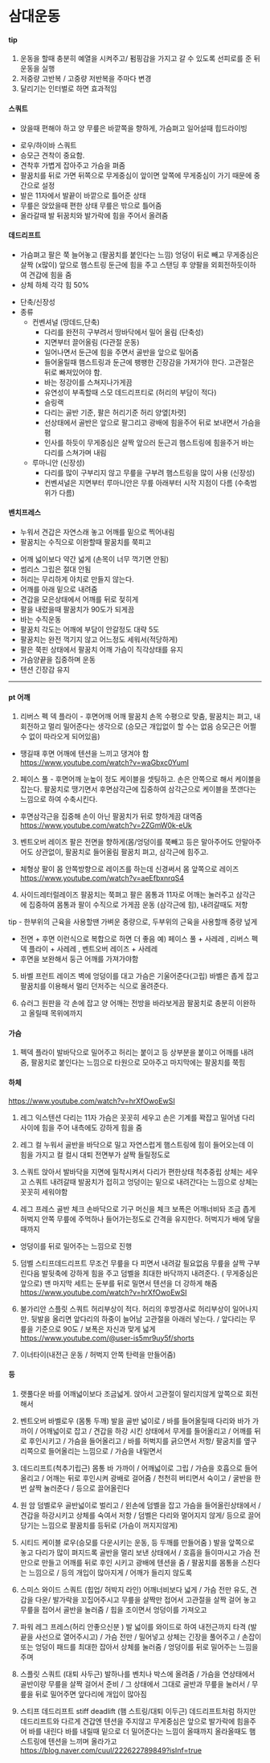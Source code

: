 
# 삼대운동

#### tip 
1. 운동을 할때 충분히 예열을 시켜주고/ 펌핑감을 가지고 갈 수 있도록 선피로를 준 뒤 운동을 실행
2. 저중량 고반복 / 고중량 저반복을 주마다 변경
3. 달리기는 인터벌로 하면 효과적임
 

#### 스쿼트
* 앉을때 편해야 하고 양 무릎은 바깥쪽을 향하게, 가슴펴고 일어설때 힙드라이빙
- 로우/하이바 스쿼트 
- 승모근 견착이 중요함. 
- 견착후 가볍게 잡아주고 가슴을 펴줌 
- 팔꿈치를 뒤로 가면 뒤쪽으로 무게중심이 앞이면 앞쪽에 무게중심이 가기 때문에 중간으로 설정
- 발은 11자에서 발끝이 바깥으로 틀어준 상태
- 무릎은 앉았을때 편한 상태 무릎은 밖으로 틀어줌
- 올라갈때 발 뒤꿈치와 발가락에 힘을 주어서 올려줌

#### 데드리프트 
* 가슴펴고 팔은 쭉 늘어놓고 (팔꿈치를 붙인다는 느낌) 엉덩이 뒤로 빼고 무게중심은 살짝 (x많이) 앞으로 햄스트링 둔근에 힘을 주고 스탠딩 후 양팔을 외회전하듯이하여 견갑에 힘을 줌 
* 상체 하체 각각 힘 50%
- 단축/신장성
- 종류
    - 컨벤셔널 (땅데드,단축)
        - 다리를 완전히 구부려서 땅바닥에서 밀어 올림 (단축성)
        - 지면부터 끌어올림 (다관절 운동) 
        - 일어나면서 둔근에 힘을 주면서 골반을 앞으로 밀어줌 
        - 들어올릴때 햄스트링과 둔근에 팽팽한 긴장감을 가져가야 한다.  고관절은 뒤로 빠져있어야 함. 
        - 바는 정강이를 스쳐지나가게끔 
        - 유연성이 부족할때 스모 데드리프티로 (허리의 부담이 적다) 
        - 슬링랙 
        - 다리는 골반 기준, 팔은 허리기준 허리 양옆[차렷]
        - 선상태에서 골반은 앞으로 팔그리고 광배에 힘을주어 뒤로 보내면서 가슴을 폄
        - 인사를 하듯이 무게중심은 살짝 앞으러 둔근괴 햄스트링에 힘을주거 바는 다리를 스쳐가며 내림
    - 루마니안 (신장성)
        - 다리를 많이 구부리지 않고 무릎을 구부려 햄스트링을 많이 사용 (신장성) 
        - 컨벤셔널은 지면부터 루마니안은 무릎 아래부터 시작 지점이 다름 (수축범위가 다름)

#### 벤치프레스 
* 누워서 견갑은 자연스래 놓고 어깨를 밑으로 찍어내림 
* 팔꿈치는 수직으로 이완할때 팔꿈치를 쭉피고 
- 어깨 넓이보다 약간 넓게 (손목이 너무 꺽기면 안됨)
- 썸리스 그립은 절대 안됨 
- 허리는 무리하게 아치로 만들지 않는다. 
- 어깨를 아래 밑으로 내려줌 
- 견갑을 모은상태에서 어깨를 뒤로 젖히게 
- 팔을 내렸을때 팔꿈치가 90도가 되게끔
- 바는 수직운동 
- 팔꿈치 각도는 어깨에 부담이 안갈정도 대략 5도
- 팔꿈치는 완전 꺽기지 않고 어느정도 세워서(적당하게) 
- 팔은 쭉핀 상태에서 팔꿈치 어깨 가슴이 직각상태를 유지
- 가슴양끝을 집중하며 운동
- 텐션 긴장감 유지

--- 

#### pt 어깨

1. 리버스 펙 덱 플라이 - 후면어깨 
어깨 팔꿈치 손목 수평으로 맞춤, 팔꿈치는 펴고, 내회전하고 멀리 밀어준다는 생각으로 
(승모근 개입없이 할 수는 없음 승모근은 어쩔수 없이 따라오게 되어있음) 
* 땡길때 후면 어깨에 텐션을 느끼고 댕겨야 함 
https://www.youtube.com/watch?v=waGbxc0YumI

2. 페이스 풀 - 후면어깨 
눈높이 정도 케이블을 셋팅하고.
손은 안쪽으로 해서 케이블을 잡는다.
팔꿈치로 땡기면서 후면삼각근에 집중하여 삼각근으로 케이블을 쪼갠다는 느낌으로 하여 수축시킨다.
* 후면삼각근을 집중해 손이 아닌 팔꿈치가 뒤로 향하게끔 대역줌 
https://www.youtube.com/watch?v=2ZGmW0k-eUk


3. 벤트오버  레이즈
팔은 전면을 향하게(몸/엉덩이를 쭉빼고 등은 말아주어도 안말아주어도 상관없이, 팔꿈치로 들어올림 팔꿈치 펴고, 삼각근에 힘주고.
* 체형상 팔이 몸 안쪽방향으로 레이즈를 하는데 신경써서 몸 앞쪽으로 레이즈 
https://www.youtube.com/watch?v=aeEfbxnrqS4

4. 사이드레터럴레이즈
팔꿈치는 쭉펴고 팔은 몸통과 11자로 어깨는 눌러주고 삼각근에 집중하여 몸통과 팔이 수직으로 가게끔 운동 (삼각근에 힘), 내려갈때도 저항

tip - 한부위의 근육을 사용할땐 가벼운 중량으로, 두부위의 근육을 사용할깨 중량 넢게

* 전면 + 후면 이런식으로 복합으로 하면 더 좋음 예) 페이스 풀 + 사레레 , 리버스 펙 덱 플라이 + 사레레 , 벤트오버 레이즈 + 사레레
* 후면을 보완해서 둥근 어깨를 가져가야함 


5. 바벨 프런트 레이즈
벽에 엉덩이를 대고 가슴은 기울어준다(고립) 바벨은 좁게 잡고 팔꿈치를 이용해서 멀리 던저주는 식으로 올려준다. 

6. 슈러그 원판을 각 손에 잡고 양 어깨는 전방을 바라보게끔 팔꿈치로 충분히 이완하고 올릴때 목위에까지 



#### 가슴 
1. 펙덱 플라이
발바닥으로 밀어주고 허리는 붙이고 등 상부분을 붙이고 어깨를 내려줌, 팔꿈치로 붙인다는 느낌으로 타원으로 모아주고 마지막에는 팔꿈치를 쭉핌


#### 하체

https://www.youtube.com/watch?v=hrXfOwoEwSI

1. 레그 익스텐션 
다리는 11자 가슴은 꼿꼿히 세우고 손은 기계를 꽉잡고 밀어냄
다리 사이에 힘을 주어 내측에도 강하게 힘을 줌 

2. 레그 컬
누워서 골반을 바닥으로 밀고 자연스럽게 햄스트링에 힘이 들어오는데 이 힘을 가지고 컬 
컬시 대퇴 전면부가 살짝 들릴정도로 

3. 스쿼트
앉아서 발바닥을 지면에 밀착시켜서 다리가 편한상태  척추중립 상체는 세우고 스쿼트 내려갈때 발꿈치가 접히고 엉덩이는 밑으로 내려간다는 느낌으로 
상체는 꼿꼿히 세워야함 

4. 레그 프레스 
골반 체크 손바닥으로 기구 머신을 체크 보폭은 어깨너비돠 조금 좁게 허벅지 안쪽 무릎에 주먹하나 들어가는정도로 간격을 유지한다. 허벅지가 배에 닿을때까지
* 엉덩이를 뒤로 밀어주는 느낌으로 진행  

5. 덤벨 스티프데드리프트
무조건 무릎을 다 피면서 내려갈 필요없음 무릎을 살짝 구부린다음 발뒷축에 강하게 힘을 주고 덤벨을 최대한 바닥까지 내려준다. ( 무게중심은 앞으로)
맨 마지막 세트는 둔부를 뒤로 밀면서 텐션을 더 강하게 해줌  
https://www.youtube.com/watch?v=hrXfOwoEwSI

6. 불가리안 스플릿 스쿼트 
허리부상이 적다. 허리의 후방경사로 허리부상이 일어나지만. 뒷발을 올리면 앞다리의 하중이 늘어남 고관절을 아래러 넣는다. / 앞다리는 무릎을 기준으로 90도 / 보폭은 자신과 맞게 넓게 
https://www.youtube.com/@user-is5mr9uy5f/shorts


7. 이너타이(내전근 운동 / 허벅지 안쪽 탄력을 만들어줌)


#### 등 
1. 랫풀다운 
바를 어깨넓이보다 조금넓게. 앉아서 고관절이 말리지않게 앞쪽으로 회전해서

2. 벤트오버 바벨로우 (몸통 두깨) 
발을 골반 넓이로 / 바를 들어올릴때 다리와 바가 가까이 / 어깨넓이로 잡고 / 견갑을 하강 시킨 상태에서 무게를 들어올리고 / 어깨를 뒤로 후인시키고 / 가슴을 들어올리고 / 바를 허벅지를 긁으면서 저항/ 팔굼치를 옆구리쪽으로 들어올리는 느낌으로 / 가슴을 내밀면서 

3. 데드리프트(척추기립근) 
몸통 바 가까이 / 어깨넓이로 그립 / 가슴을 호흡으로 들어올리고 / 어깨는 뒤로 후인시켜 광배로 걸어줌 / 천천히 버티면서 숙이고 / 굴반을 한번 살짝 눌러준다 / 등으로 끌어올린다  

4. 원 암 덤벨로우 
골반넓이로 벌리고 / 왼손에 덤벨을 잡고 가슴을 들어올린상태에서 /견갑을 하강시키고 상체를 숙여서 저항 / 덤벨은 다리와 멀어지지 않게/ 등으로 끌어당기는 느낌으로 팔꿈치를 등뒤로 (가슴이 꺼지지않게)

5. 시티드 케이블 로우(승모를 다운시키는 운동, 등 두깨를 만들어줌 ) 
발을 앞쪽으로 놓고 다리가 많이 펴지드록 골반을 멀리 보낸 상태에서 / 호흡을 들이마시고 가슴 전만으로 만들고 어깨를 뒤로 후인 시키고 광배에 텐션을 줌  / 팔꿈치를 몸통을 스친다는 느낌으로 / 등의 개입이 많아지게 / 어깨가 들리지 않도록 

6. 스미스 와이드 스쿼트 (힙업/ 허박지 라인) 
어깨너비보다 넓게 / 가슴 전만 유도, 견갑을 다운/ 발가락을 꼬집어주시고 무릎을 살짝만 접어서 고관절을 살짝 걸어 놓고 무릎을 접어서 골반을 눌러줌 / 힙을 조이면서 엉덩이를 가져오고 

7. 파워 레그 프레스(허리 안좋으신분 ) 
발 넓이를 와이드로 하여 내전근까지 타격 (발끝을 사선으로 열어주시고) / 가슴 전만 / 밀어넣고 상체는 긴장을 풀어주고 / 손잡이또는 엉덩이 패드를 최대한 잡아서 상체를 눌러줌 / 엉덩이를 뒤로 밀어주는 느낌을 주며

8. 스플릿 스쿼트 (대퇴 사두근) 
발하나를 벤치나 박스에 올려줌 / 가슴을 연상태에서 골반이랑 무릎을 살짝 걸어서 준비 / 그 상태에서 그대로 골반과 무릎을 눌러서 / 무릎을 뒤로 밀어주면 앞다리에 개입이 많아짐 

9. 스티프 데드리프트 stiff deadlift (햄 스트링/대퇴 이두근) 
데드리프트처럼 하지만 데드리프트와 다르게 견갑엔 텐션을 주지않고 무게중심은 앞으로 발가락에 힘을주어 바를 내린다 바를 내릴때 밑으로 더 밀어준다는 느낌이 올때까지 올라올때도 햄스트링에 텐션을 느끼며 올라가고 
https://blog.naver.com/cuul/222622789849?isInf=true


